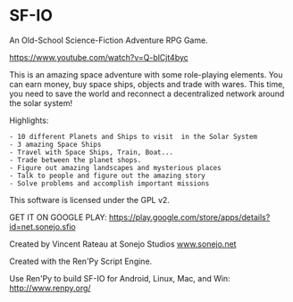 # SF-IO
An Old-School Science-Fiction Adventure RPG Game.

https://www.youtube.com/watch?v=Q-blCjt4byc

This is an amazing space adventure with some role-playing elements. You can earn money, buy space ships, objects and trade with wares.  This time, you need to save the world and reconnect a decentralized network around the solar system!

Highlights:

    - 10 different Planets and Ships to visit  in the Solar System
    - 3 amazing Space Ships
    - Travel with Space Ships, Train, Boat...
    - Trade between the planet shops.
    - Figure out amazing landscapes and mysterious places
    - Talk to people and figure out the amazing story
    - Solve problems and accomplish important missions

 

This software is licensed under the GPL v2.

GET IT ON GOOGLE PLAY: https://play.google.com/store/apps/details?id=net.sonejo.sfio


Created by Vincent Rateau at Sonejo Studios
www.sonejo.net

Created with the Ren'Py Script Engine.

Use Ren'Py to build SF-IO for Android, Linux, Mac, and Win: 
http://www.renpy.org/
